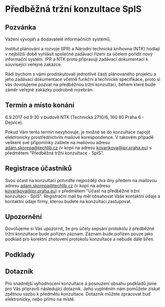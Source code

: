 # Předběžná tržní konzultace SpIS

## Pozvánka

Vážení vývojáři a dodavatelé informačních systémů,

Institut plánování a rozvoje (IPR) a Národní technická knihovna (NTK) hodlají v nejbližší době vyhlásit společné zadávací řízení za účelem pořídit nový informační systém. IPR a NTK proto připravují zadávací dokumentaci k související veřejné zakázce.

Rádi bychom s vámi prodiskutovali jednotlivé části plánovaného projektu a jeho zadávací dokumentace včetně funkční a technické specifikace, proto si vás dovolujeme pozvat na předběžnou tržní konzultaci, během které bude záměr veřejné zakázky podrobně rozebrán.

## Termín a místo konání

6.9.2017 od 9:30 v budově NTK (Technická 2710/6, 160 80 Praha 6 - Dejvice). 

Pokud Vám tento termín nevyhovuje, je možné se do konzultace zapojit elektronicky prostřednictvím mailové korespondence. V takovém případě veškeré své připomínky zašlete na mailovou adresu adam.skorepa@techlib.cz (v kopii na adresu kovarikova@ipr.praha.eu) s předmětem "Předběžná tržní konzultace - SpIS".

## Registrace účastníků

Svou účast na konzultaci potvrďte nejpozději dva dny předem na mailovou adresu adam.skorepa@techlib.cz (v kopii na adresu kovarikova@ipr.praha.eu) s předmětem "Účast na předběžné tržní konzultaci - SpIS". Registrační mail by měl obsahovat Vaše kontaktní údaje a kontaktní údaje firmy, kterou budete na konzultaci zastupovat.

## Upozornění

Dovolujeme si Vás upozornit, že pro účely sepsání protokolu z předběžné tržní konzultace bude pořízen záznam. Záznam bude pořízen pouze jako podklad pro korektní zhotovení protokolu konzultace a nebude dále šířen.

## Podklady


## Dotazník

Pro snadnější vyhodnocení konzultace a posouzení obsahu podkladů jsme pro Vás připravili následující dotazník. Jeho vyplněním nám pomůžete získat zpětnou vazbu k předmětu konzultace. Dotazník můžete zpracovat buď elektronicky, nebo přímo na místě.
